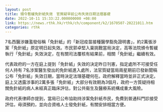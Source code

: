 ```yaml
---
layout: post
title: 頒令暫緩免針紙失效　官質疑早前公布失效日期法理基礎
date: 2022-10-11 15:33:22.000000000 +08:00
link: https://news.rthk.hk/rthk/ch/component/k2/1670507-20221011.htm
categories: rthk
---
```


7名西醫涉嫌濫發俗稱「免針紙」的「新冠疫苗接種醫學豁免證明書」，約2萬張涉案「免針紙」原定明日起失效。市民郭卓堅入稟挑戰當局決定，高等法院頒令暫緩執行「免針紙」失效決定，在有關司法覆核有結果前，相關「免針紙」繼續有效。

代表政府的一方在庭上提到「免針紙」失效的決定昨日刊憲，指定處所不可接受任何人持有 7名涉案醫生發出的免針紙進入處所，法官質疑當局兩星期前已發新聞稿公布「免針紙」失效日期，當時決定法理基礎何在。政府解釋當時並非正式決定。庭上又透露涉事的2萬多張「免針紙」大部分有效期為3個月，政府一方質疑持相關免針紙的病人未經真正臨床評估，對公共衞生及醫療系統構成重大風險。

政府代表律師亦提到，當局已公布協助持涉案免針紙市民，免費到普通科門診接受評估，毋須預約，並向合資格人士發免針紙，有關安排相當方便。
